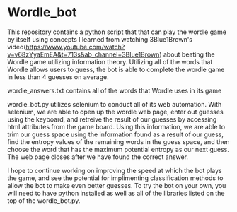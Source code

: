 # Wordle_bot

This repository contains a python script that that can play the wordle game by itself using concepts I learned from watching 3Blue1Brown's video(https://www.youtube.com/watch?v=v68zYyaEmEA&t=713s&ab_channel=3Blue1Brown) about beating the Wordle game utilizing information theory. Utilizing all of the words that Wordle allows users to guess, the bot is able to complete the wordle game in less than 4 guesses on average.


wordle_answers.txt contains all of the words that Wordle uses in its game


wordle_bot.py utilizes selenium to conduct all of its web automation. With selenium, we are able to open up the wordle web page, enter out guesses using the keyboard,
and retreive the result of our guesses by accessing html attributes from the game board. Using this information, we are able to trim our guess space using the information found as a result of our guess, find the entropy values of the remaining words in the guess space, and then choose the word that has the maximum potential entropy as our next guess. The web page closes after we have found the correct answer.

I hope to continue working on improving the speed at which the bot plays the game, and see the potential for implimenting classification methods to allow the bot to make even better guesses. To try the bot on your own, you will need to have python installed as well as all of the libraries listed on the top of the wordle_bot.py.







